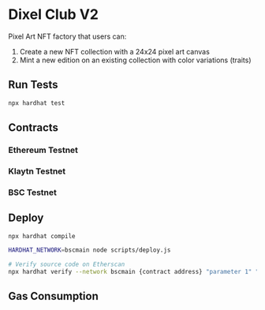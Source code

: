 # Dixel Club V2

Pixel Art NFT factory that users can:
1. Create a new NFT collection with a 24x24 pixel art canvas
2. Mint a new edition on an existing collection with color variations (traits)

## Run Tests
```bash
npx hardhat test
```

## Contracts

### Ethereum Testnet

### Klaytn Testnet

### BSC Testnet

## Deploy
```bash
npx hardhat compile

HARDHAT_NETWORK=bscmain node scripts/deploy.js

# Verify source code on Etherscan
npx hardhat verify --network bscmain {contract address} "parameter 1" "parameter 2"
```

## Gas Consumption
